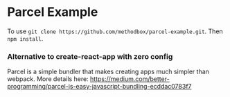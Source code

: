 # Parcel Example

To use `git clone https://github.com/methodbox/parcel-example.git`. Then `npm install`.

### Alternative to create-react-app with zero config

Parcel is a simple bundler that makes creating apps much simpler than webpack. More details here:
https://medium.com/better-programming/parcel-js-easy-javascript-bundling-ecddac0783f7
